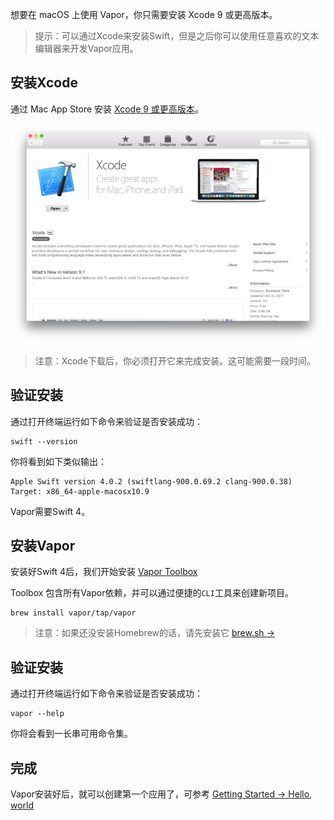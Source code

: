 想要在 macOS 上使用 Vapor，你只需要安装 Xcode 9 或更高版本。

> 提示：可以通过Xcode来安装Swift，但是之后你可以使用任意喜欢的文本编辑器来开发Vapor应用。

## 安装Xcode

通过 Mac App Store 安装 [Xcode 9 或更高版本](https://itunes.apple.com/cn/app/xcode/id497799835?mt=12)。

![](../image/install_macos_xcode_snapshot.png)

> 注意：Xcode下载后，你必须打开它来完成安装。这可能需要一段时间。

## 验证安装

通过打开终端运行如下命令来验证是否安装成功：

```
swift --version
```

你将看到如下类似输出：

```
Apple Swift version 4.0.2 (swiftlang-900.0.69.2 clang-900.0.38)
Target: x86_64-apple-macosx10.9
```

Vapor需要Swift 4。

## 安装Vapor

安装好Swift 4后，我们开始安装 [Vapor Toolbox](../getting_started/toolbox.md)

Toolbox 包含所有Vapor依赖，并可以通过便捷的```CLI```工具来创建新项目。

```
brew install vapor/tap/vapor
```

> 注意：如果还没安装Homebrew的话，请先安装它 [brew.sh →](https://brew.sh/)

## 验证安装

通过打开终端运行如下命令来验证是否安装成功：

```
vapor --help
```

你将会看到一长串可用命令集。

## 完成

Vapor安装好后，就可以创建第一个应用了，可参考 [Getting Started → Hello, world](../getting_started/hello_world.md)